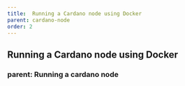 ```yaml
---
title:  Running a Cardano node using Docker
parent: cardano-node
order: 2
---
```

## Running a Cardano node using Docker
### parent: Running a cardano node